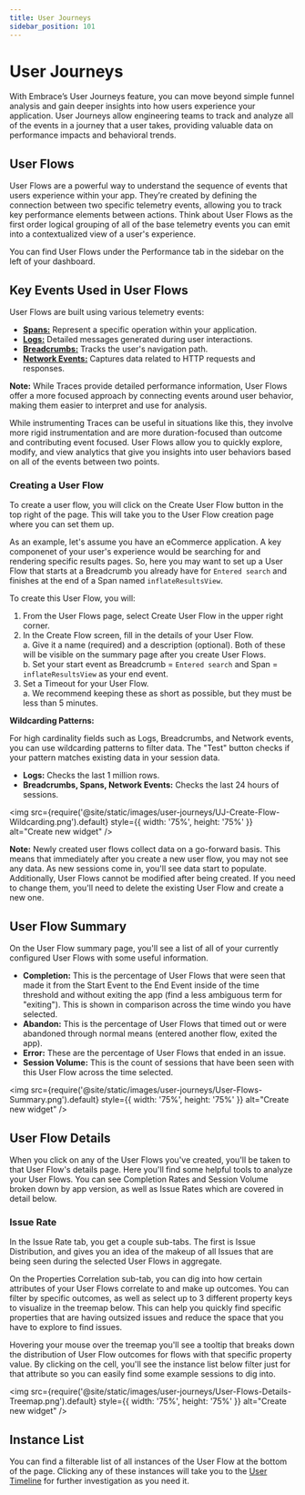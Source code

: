 ```yaml
---
title: User Journeys
sidebar_position: 101
---
```


# User Journeys

With Embrace’s User Journeys feature, you can move beyond simple funnel analysis and gain deeper insights into how users experience your application. User Journeys allow engineering teams to track and analyze all of the events in a journey that a user takes, providing valuable data on performance impacts and behavioral trends.

## User Flows

User Flows are a powerful way to understand the sequence of events that users experience within your app. They’re created by defining the connection between two specific telemetry events, allowing you to track key performance elements between actions. Think about User Flows as the first order logical grouping of all of the base telemetry events you can emit into a contextualized view of a user's experience.

You can find User Flows under the Performance tab in the sidebar on the left of your dashboard.

## Key Events Used in User Flows

User Flows are built using various telemetry events:

- [**Spans:**](/product/traces/technical-details) Represent a specific operation within your application.
- [**Logs:**](/product/logs/) Detailed messages generated during user interactions.
- [**Breadcrumbs:**](/android/features/breadcrumbs) Tracks the user's navigation path.
- [**Network Events:**](/product/network/network-monitoring/) Captures data related to HTTP requests and responses.

**Note:** While Traces provide detailed performance information, User Flows offer a more focused approach by connecting events around user behavior, making them easier to interpret and use for analysis.

While instrumenting Traces can be useful in situations like this, they involve more rigid instrumentation and are more duration-focused than outcome and contributing event focused. User Flows allow you to quickly explore, modify, and view analytics that give you insights into user behaviors based on all of the events between two points.

### Creating a User Flow

To create a user flow, you will click on the Create User Flow button in the top right of the page. This will take you to the User Flow creation page where you can set them up.

As an example, let's assume you have an eCommerce application. A key componenet of your user's experience would be searching for and rendering specific results pages. So, here you may want to set up a User Flow that starts at a Breadcrumb you already have for `Entered search` and finishes at the end of a Span named `inflateResultsView`.  

To create this User Flow, you will:
1. From the User Flows page, select Create User Flow in the upper right corner.
2. In the Create Flow screen, fill in the details of your User Flow. \
    a. Give it a name (required) and a description (optional). Both of these will be visible on the summary page after you create User Flows.\
    b. Set your start event as Breadcrumb = `Entered search` and Span = `inflateResultsView` as your end event.
3. Set a Timeout for your User Flow.\
    a. We recommend keeping these as short as possible, but they must be less than 5 minutes.

**Wildcarding Patterns:**

For high cardinality fields such as Logs, Breadcrumbs, and Network events, you can use wildcarding patterns to filter data. The "Test" button checks if your pattern matches existing data in your session data.

- **Logs:** Checks the last 1 million rows.
- **Breadcrumbs, Spans, Network Events:** Checks the last 24 hours of sessions.

<img src={require('@site/static/images/user-journeys/UJ-Create-Flow-Wildcarding.png').default} style={{ width: '75%', height: '75%' }} alt="Create new widget" />

**Note:** Newly created user flows collect data on a go-forward basis. This means that immediately after you create a new user flow, you may not see any data. As new sessions come in, you'll see data start to populate. Additionally, User Flows cannot be modified after being created. If you need to change them, you'll need to delete the existing User Flow and create a new one.  

## User Flow Summary

On the User Flow summary page, you'll see a list of all of your currently configured User Flows with some useful information.  

- **Completion:** This is the percentage of User Flows that were seen that made it from the Start Event to the End Event inside of the time threshold and without exiting the app (find a less ambiguous term for "exiting"). This is shown in comparison across the time windo you have selected.
- **Abandon:** This is the percentage of User Flows that timed out or were abandoned through normal means (entered another flow, exited the app).
- **Error:** These are the percentage of User Flows that ended in an issue.  
- **Session Volume:** This is the count of sessions that have been seen with this User Flow across the time selected.  

<img src={require('@site/static/images/user-journeys/User-Flows-Summary.png').default} style={{ width: '75%', height: '75%' }} alt="Create new widget" />

## User Flow Details

When you click on any of the User Flows you've created, you'll be taken to that User Flow's details page. Here you'll find some helpful tools to analyze your User Flows. You can see Completion Rates and Session Volume broken down by app version, as well as Issue Rates which are covered in detail below.

### Issue Rate

In the Issue Rate tab, you get a couple sub-tabs. The first is Issue Distribution, and gives you an idea of the makeup of all Issues that are being seen during the selected User Flows in aggregate.  

On the Properties Correlation sub-tab, you can dig into how certain attributes of your User Flows correlate to and make up outcomes. You can filter by specific outcomes, as well as select up to 3 different property keys to visualize in the treemap below. This can help you quickly find specific properties that are having outsized issues and reduce the space that you have to explore to find issues.

Hovering your mouse over the treemap you'll see a tooltip that breaks down the distribution of User Flow outcomes for flows with that specific property value. By clicking on the cell, you'll see the instance list below filter just for that attribute so you can easily find some example sessions to dig into.  

<img src={require('@site/static/images/user-journeys/User-Flows-Details-Treemap.png').default} style={{ width: '75%', height: '75%' }} alt="Create new widget" />

## Instance List

You can find a filterable list of all instances of the User Flow at the bottom of the page. Clicking any of these instances will take you to the [User Timeline](/product/sessions/user-timeline.md) for further investigation as you need it.
